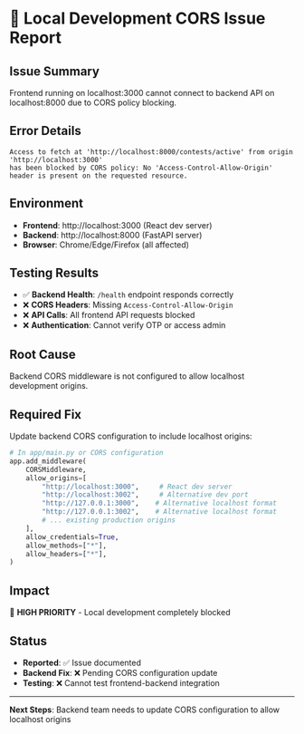 # 🚨 Local Development CORS Issue Report

## **Issue Summary**
Frontend running on localhost:3000 cannot connect to backend API on localhost:8000 due to CORS policy blocking.

## **Error Details**
```
Access to fetch at 'http://localhost:8000/contests/active' from origin 'http://localhost:3000' 
has been blocked by CORS policy: No 'Access-Control-Allow-Origin' header is present on the requested resource.
```

## **Environment**
- **Frontend**: http://localhost:3000 (React dev server)
- **Backend**: http://localhost:8000 (FastAPI server)
- **Browser**: Chrome/Edge/Firefox (all affected)

## **Testing Results**
- ✅ **Backend Health**: `/health` endpoint responds correctly
- ❌ **CORS Headers**: Missing `Access-Control-Allow-Origin`
- ❌ **API Calls**: All frontend API requests blocked
- ❌ **Authentication**: Cannot verify OTP or access admin

## **Root Cause**
Backend CORS middleware is not configured to allow localhost development origins.

## **Required Fix**
Update backend CORS configuration to include localhost origins:

```python
# In app/main.py or CORS configuration
app.add_middleware(
    CORSMiddleware,
    allow_origins=[
        "http://localhost:3000",     # React dev server
        "http://localhost:3002",     # Alternative dev port
        "http://127.0.0.1:3000",    # Alternative localhost format
        "http://127.0.0.1:3002",    # Alternative localhost format
        # ... existing production origins
    ],
    allow_credentials=True,
    allow_methods=["*"],
    allow_headers=["*"],
)
```

## **Impact**
🔴 **HIGH PRIORITY** - Local development completely blocked

## **Status**
- **Reported**: ✅ Issue documented
- **Backend Fix**: ❌ Pending CORS configuration update
- **Testing**: ❌ Cannot test frontend-backend integration

---
**Next Steps**: Backend team needs to update CORS configuration to allow localhost origins
